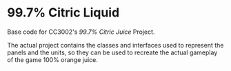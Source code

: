 <!-- 1.0.3-b1 -->
# 99.7% Citric Liquid

Base code for CC3002's *99.7% Citric Juice* Project.

The actual project contains the classes and interfaces used to represent the panels
and the units, so they can be used to recreate the actual gameplay of the game
100% orange juice. 
